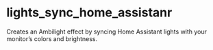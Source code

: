 # lights_sync_home_assistanr
Creates an Ambilight effect by syncing Home Assistant lights with your monitor’s colors and brightness.
